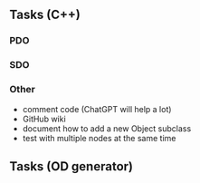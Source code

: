 ## Tasks (C++)
### PDO

### SDO

### Other
- comment code (ChatGPT will help a lot)
- GitHub wiki
- document how to add a new Object subclass
- test with multiple nodes at the same time

## Tasks (OD generator)

